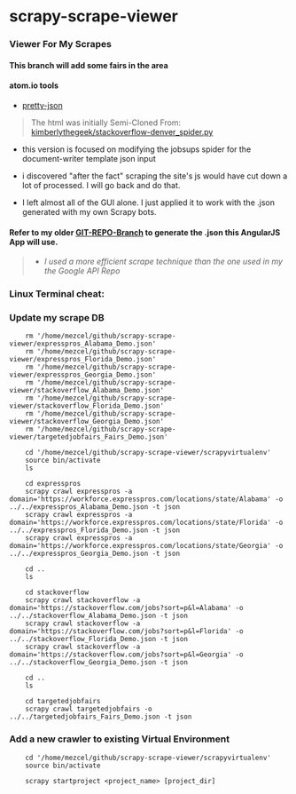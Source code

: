 # scrapy-scrape-viewer

### Viewer For My Scrapes
#### This branch will add some fairs in the area

#### atom.io tools
* [pretty-json](https://atom.io/packages/pretty-json)

> The html was initially Semi-Cloned From: [kimberlythegeek/stackoverflow-denver_spider.py](https://github.com/kimberlythegeek/scrapy-project/blob/master/tutorial/spiders/stackoverflow-denver_spider.py)

* this version is focused on modifying the jobsups spider for the document-writer template json input
* i discovered "after the fact" scraping the site's js would have cut down a lot of processed. I will go back and do that.

* I left almost all of the GUI alone. I just applied it to work with the .json generated with my own Scrapy bots.

#### Refer to my older [GIT-REPO-Branch](https://github.com/mezcel/googlemaps-api-helloworld/tree/expanded-idea-8-stackoverflow) to generate the .json this AngularJS App will use.

> * <i> I used a more efficient scrape technique than the one used in my the Google API Repo </i>

### Linux Terminal cheat:

### Update my scrape DB
```
    rm '/home/mezcel/github/scrapy-scrape-viewer/expresspros_Alabama_Demo.json'
    rm '/home/mezcel/github/scrapy-scrape-viewer/expresspros_Florida_Demo.json'
    rm '/home/mezcel/github/scrapy-scrape-viewer/expresspros_Georgia_Demo.json'
    rm '/home/mezcel/github/scrapy-scrape-viewer/stackoverflow_Alabama_Demo.json'
    rm '/home/mezcel/github/scrapy-scrape-viewer/stackoverflow_Florida_Demo.json'
    rm '/home/mezcel/github/scrapy-scrape-viewer/stackoverflow_Georgia_Demo.json'
    rm '/home/mezcel/github/scrapy-scrape-viewer/targetedjobfairs_Fairs_Demo.json'

    cd '/home/mezcel/github/scrapy-scrape-viewer/scrapyvirtualenv'
    source bin/activate
    ls

    cd expresspros
    scrapy crawl expresspros -a domain='https://workforce.expresspros.com/locations/state/Alabama' -o ../../expresspros_Alabama_Demo.json -t json
    scrapy crawl expresspros -a domain='https://workforce.expresspros.com/locations/state/Florida' -o ../../expresspros_Florida_Demo.json -t json
    scrapy crawl expresspros -a domain='https://workforce.expresspros.com/locations/state/Georgia' -o ../../expresspros_Georgia_Demo.json -t json

    cd ..
    ls

    cd stackoverflow
    scrapy crawl stackoverflow -a domain='https://stackoverflow.com/jobs?sort=p&l=Alabama' -o ../../stackoverflow_Alabama_Demo.json -t json
    scrapy crawl stackoverflow -a domain='https://stackoverflow.com/jobs?sort=p&l=Florida' -o ../../stackoverflow_Florida_Demo.json -t json
    scrapy crawl stackoverflow -a domain='https://stackoverflow.com/jobs?sort=p&l=Georgia' -o ../../stackoverflow_Georgia_Demo.json -t json

    cd ..
    ls

    cd targetedjobfairs
    scrapy crawl targetedjobfairs -o ../../targetedjobfairs_Fairs_Demo.json -t json

```

### Add a new crawler to existing Virtual Environment
```
    cd '/home/mezcel/github/scrapy-scrape-viewer/scrapyvirtualenv'
    source bin/activate

    scrapy startproject <project_name> [project_dir]
```
